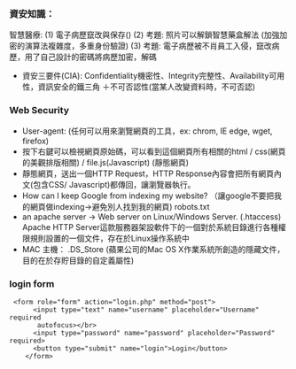 ### 資安知識：

智慧醫療: 
(1) 電子病歷竄改與保存()
(2) 考題: 照片可以解鎖智慧藥盒解法 (加強加密的演算法複雜度，多重身份驗證)
(3) 考題: 電子病歷被不肖員工入侵，竄改病歷，用了自己設計的密碼將病歷加密，解碼

* 資安三要件(CIA):  Confidentiality機密性、Integrity完整性、Availability可用性，資訊安全的鐵三角 ＋不可否認性(當某人改變資料時，不可否認)


### Web Security
* User-agent: (任何可以用來瀏覽網頁的工具，ex: chrom, IE edge, wget, firefox)
* 按下右鍵可以檢視網頁原始碼，可以看到這個網頁所有相關的html / css(網頁的美觀排版相關) / file.js(Javascript) (靜態網頁)
* 靜態網頁，送出一個HTTP Request，HTTP Response內容會把所有網頁內文(包含CSS/ Javascript)都傳回，讓瀏覽器執行。
* How can I keep Google from indexing my website? （讓google不要把我的網頁做indexing->避免別人找到我的網頁) robots.txt
* an apache server -> Web server on Linux/Windows Server.  (.htaccess) Apache HTTP Server這款服務器架設軟件下的一個對於系統目錄進行各種權限規則設置的一個文件，存在於Linux操作系統中
* MAC 主機： .DS_Store (蘋果公司的Mac OS X作業系統所創造的隱藏文件，目的在於存貯目錄的自定義屬性)


### login form
```
 <form role="form" action="login.php" method="post">
      <input type="text" name="username" placeholder="Username" required 
       autofocus></br>
      <input type="password" name="password" placeholder="Password" required>
      <button type="submit" name="login">Login</button>
    </form>
 ```
